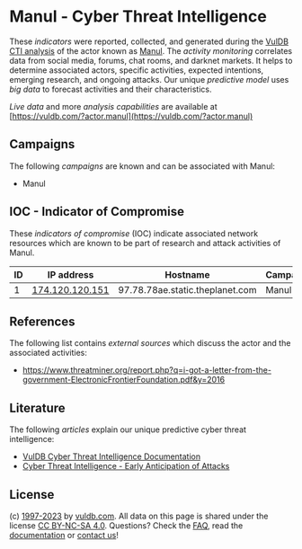# Manul - Cyber Threat Intelligence

These _indicators_ were reported, collected, and generated during the [VulDB CTI analysis](https://vuldb.com/?kb.cti) of the actor known as [Manul](https://vuldb.com/?actor.manul). The _activity monitoring_ correlates data from social media, forums, chat rooms, and darknet markets. It helps to determine associated actors, specific activities, expected intentions, emerging research, and ongoing attacks. Our unique _predictive model_ uses _big data_ to forecast activities and their characteristics.

_Live data_ and more _analysis capabilities_ are available at [https://vuldb.com/?actor.manul](https://vuldb.com/?actor.manul)

## Campaigns

The following _campaigns_ are known and can be associated with Manul:

* Manul

## IOC - Indicator of Compromise

These _indicators of compromise_ (IOC) indicate associated network resources which are known to be part of research and attack activities of Manul.

ID | IP address | Hostname | Campaign | Confidence
-- | ---------- | -------- | -------- | ----------
1 | [174.120.120.151](https://vuldb.com/?ip.174.120.120.151) | 97.78.78ae.static.theplanet.com | Manul | High

## References

The following list contains _external sources_ which discuss the actor and the associated activities:

* https://www.threatminer.org/report.php?q=i-got-a-letter-from-the-government-ElectronicFrontierFoundation.pdf&y=2016

## Literature

The following _articles_ explain our unique predictive cyber threat intelligence:

* [VulDB Cyber Threat Intelligence Documentation](https://vuldb.com/?kb.cti)
* [Cyber Threat Intelligence - Early Anticipation of Attacks](https://www.scip.ch/en/?labs.20201022)

## License

(c) [1997-2023](https://vuldb.com/?kb.changelog) by [vuldb.com](https://vuldb.com/?kb.about). All data on this page is shared under the license [CC BY-NC-SA 4.0](https://creativecommons.org/licenses/by-nc-sa/4.0/). Questions? Check the [FAQ](https://vuldb.com/?kb.faq), read the [documentation](https://vuldb.com/?kb) or [contact us](https://vuldb.com/?contact)!
